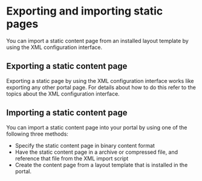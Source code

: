 # Exporting and importing static pages

You can import a static content page from an installed layout template by using the XML configuration interface.

## Exporting a static content page

Exporting a static page by using the XML configuration interface works like exporting any other portal page. For details about how to do this refer to the topics about the XML configuration interface.

## Importing a static content page

You can import a static content page into your portal by using one of the following three methods:

-   Specify the static content page in binary content format
-   Have the static content page in a archive or compressed file, and reference that file from the XML import script
-   Create the content page from a layout template that is installed in the portal.

<!-- 
-   **[Importing a static page in binary format](../admin-system/spa_xml_impt_bin.md)**  
You can import a static content page in binary encoded content format by using the XML configuration interface.
-   **[Importing a static page from an archive or compressed file \| HCL Web Content Manager](../admin-system/spa_xml_impt_zip.md)**  
You can import a static content page from an archive or compressed file by using the XML configuration interface.
-   **[Importing a static page from an installed template](../admin-system/spa_xml_impt_tmplt.md)**  
You can import a static content page from an installed layout template by using the XML configuration interface.


???+ info "Related information:"


[Working with the XML configuration interface](../admin-system/adxmltsk.md)

[Exporting and importing static pages](../admin-system/spa_xml.md)

[Importing pages or page hierarchies by using the XML Import portlet](../admin-system/adxmltsk_portlets_imp.md) -->

